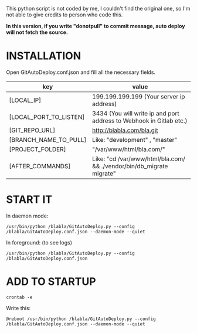 This python script is not coded by me, I couldn't find the original one, so I'm not able to give credits to person who code this.

**In this version, if you write "donotpull" to commit message, auto deploy will not fetch the source.**


# INSTALLATION

Open GitAutoDeploy.conf.json and fill all the necessary fields.


key | value
--- | ---
[LOCAL_IP] | 199.199.199.199 (Your server ip address)
[LOCAL_PORT_TO_LISTEN] | 3434 (You will write ip and port address to Webhook in Gitlab etc.)
[GIT_REPO_URL] | http://blabla.com/bla.git
[BRANCH_NAME_TO_PULL] | Like: "development" , "master"
[PROJECT_FOLDER] | "/var/www/html/bla.com/"
[AFTER_COMMANDS] | Like: "cd /var/www/html/bla.com/ && ./vendor/bin/db_migrate migrate"

# START IT

In daemon mode:

```
/usr/bin/python /blabla/GitAutoDeploy.py --config /blabla/GitAutoDeploy.conf.json --daemon-mode --quiet
```

In foreground: (to see logs)

```
/usr/bin/python /blabla/GitAutoDeploy.py --config /blabla/GitAutoDeploy.conf.json
```


# ADD TO STARTUP

```
crontab -e
```

Write this:

```
@reboot /usr/bin/python /blabla/GitAutoDeploy.py --config /blabla/GitAutoDeploy.conf.json --daemon-mode --quiet
```